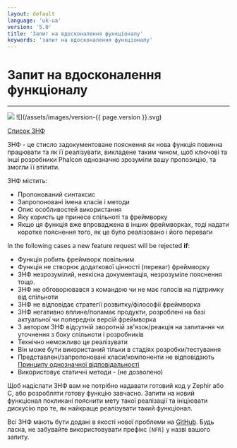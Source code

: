 ```yaml
---
layout: default
language: 'uk-ua'
version: '5.0'
title: 'Запит на вдосконалення функціоналу'
keywords: 'запит на вдосконалення функціоналу'
---
```


# Запит на вдосконалення функціоналу
- - -
![](/assets/images/document-status-under-review-red.svg) ![](/assets/images/version-{{ page.version }}.svg)

[Список ЗНФ](new-feature-request-list)

ЗНФ - це стисло задокументоване пояснення як нова функція повинна працювати та як її реалізувати, викладене таким чином, щоб ключові та інші розробники Phalcon однозначно зрозуміли вашу пропозицію, та змогли її втілити.

ЗНФ містить:

* Пропонований синтаксис
* Запропоновані імена класів і методи
* Опис особливостей використання
* Яку користь це принесе спільноті та фреймворку
* Якщо ця функція вже впроваджена в інших фреймворках, тоді надати коротке пояснення того, як це було реалізовано і його переваги

In the following cases a new feature request will be rejected **if**:

* Функція робить фреймворк повільним
* Функція не створює додаткової цінності (переваг) фреймворку
* ЗНФ незрозумілий, неякісна документація, незрозуміле пояснення тощо.
* ЗНФ не обговорювався з командою чи не має голосів на підтримку від спільноти
* ЗНФ не відповідає стратегії розвитку/філософії фреймворка
* ЗНФ негативно вплине/поламає продукти, розроблені на базі актуальної чи попередніх версій фреймворка
* З автором ЗНФ відсутній зворотній зв'язок/реакція на запитання чи уточнення з боку спільноти і розробників
* Технічно неможливо це реалізувати
* Він може бути використаний тільки в стадіях розробки/тестування
* Представлені/запропоновані класи/компоненти не відповідають [Принципу однозначної відповідальності](https://en.wikipedia.org/wiki/Single_responsibility_principle)
* Використовує статичні методи - (не дозволено)

Щоб надіслати ЗНФ вам не потрібно надавати готовий код у Zephir або C, або розробляти готову функцію завчасно. Запити на новий функціонал покликані пояснити мету такої реалізації та ініціювати дискусію про те, як найкраще реалізувати такий функціонал.

Всі ЗНФ мають бути додані в якості нової проблеми на [GitHub](https://github.com/phalcon/cphalcon/issues). Будь ласка, не забувайте використовувати префікс `[NFR]` у назві вашого запиту.
